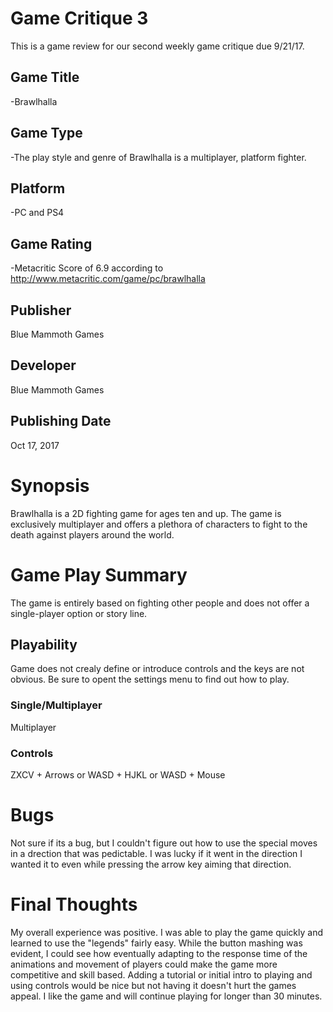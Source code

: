 # Game Critique 3
This is a game review for our second weekly game critique due 9/21/17.
## Game Title
-Brawlhalla
## Game Type
-The play style and genre of Brawlhalla is a multiplayer, platform fighter.
## Platform
-PC and PS4
## Game Rating
-Metacritic Score of 6.9 according to http://www.metacritic.com/game/pc/brawlhalla
## Publisher
Blue Mammoth Games
## Developer
Blue Mammoth Games
## Publishing Date
Oct 17, 2017
# Synopsis
Brawlhalla is a 2D fighting game for ages ten and up. The game is exclusively 
multiplayer and offers a plethora of characters to fight to the death against players 
around the world.

# Game Play Summary
The game is entirely based on fighting other people and does not offer a single-player 
option or story line.

## Playability
Game does not crealy define or introduce controls and the keys are not obvious. Be 
sure to opent the settings menu to find out how to play.

### Single/Multiplayer
Multiplayer
### Controls
ZXCV + Arrows or WASD + HJKL or WASD + Mouse
# Bugs
Not sure if its a bug, but I couldn't figure out how to use the special moves in a drection that was pedictable. I was lucky if it went in the direction I wanted it to even while pressing the arrow key aiming that direction.
# Final Thoughts
My overall experience was positive. I was able to play the game quickly and learned to use the "legends" fairly easy. While the button mashing was evident, I could see how eventually adapting to the response time of the animations and movement of players could make the game more competitive and skill based. Adding a tutorial or initial intro to playing and using controls would be nice but not having it doesn't hurt the games appeal. I like the game and will continue playing for longer than 30 minutes.

